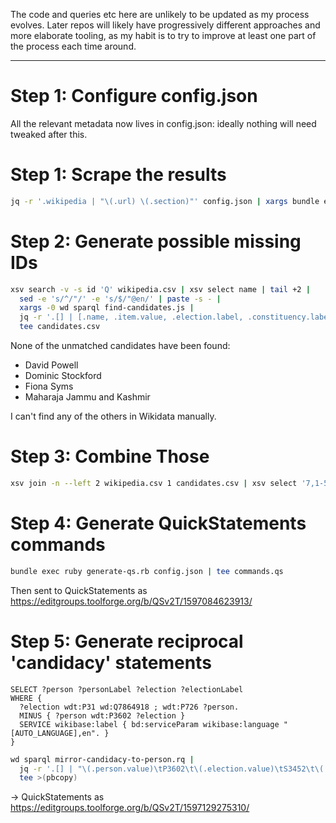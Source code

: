 
The code and queries etc here are unlikely to be updated as my process
evolves. Later repos will likely have progressively different approaches
and more elaborate tooling, as my habit is to try to improve at least
one part of the process each time around.

---------

Step 1: Configure config.json
=============================

All the relevant metadata now lives in config.json: ideally nothing will
need tweaked after this.

Step 1: Scrape the results
==========================

```sh
jq -r '.wikipedia | "\(.url) \(.section)"' config.json | xargs bundle exec ruby scraper.rb | tee wikipedia.csv
```

Step 2: Generate possible missing IDs
=====================================

```sh
xsv search -v -s id 'Q' wikipedia.csv | xsv select name | tail +2 |
  sed -e 's/^/"/' -e 's/$/"@en/' | paste -s - |
  xargs -0 wd sparql find-candidates.js |
  jq -r '.[] | [.name, .item.value, .election.label, .constituency.label, .party.label] | @csv' |
  tee candidates.csv
```

None of the unmatched candidates have been found:

* David Powell
* Dominic Stockford
* Fiona Syms
* Maharaja Jammu and Kashmir

I can't find any of the others in Wikidata manually.

Step 3: Combine Those
=====================

```sh
xsv join -n --left 2 wikipedia.csv 1 candidates.csv | xsv select '7,1-5' | sed $'1i\\\nfoundid' | tee combo.csv
```

Step 4: Generate QuickStatements commands
=========================================

```sh
bundle exec ruby generate-qs.rb config.json | tee commands.qs
```

Then sent to QuickStatements as https://editgroups.toolforge.org/b/QSv2T/1597084623913/

Step 5: Generate reciprocal 'candidacy' statements
==================================================

```sparql
SELECT ?person ?personLabel ?election ?electionLabel
WHERE {
  ?election wdt:P31 wd:Q7864918 ; wdt:P726 ?person.
  MINUS { ?person wdt:P3602 ?election }
  SERVICE wikibase:label { bd:serviceParam wikibase:language "[AUTO_LANGUAGE],en". }
}
```

```sh
wd sparql mirror-candidacy-to-person.rq |
  jq -r '.[] | "\(.person.value)\tP3602\t\(.election.value)\tS3452\t\(.election.value)"' |
  tee >(pbcopy)
```

-> QuickStatements as https://editgroups.toolforge.org/b/QSv2T/1597129275310/

